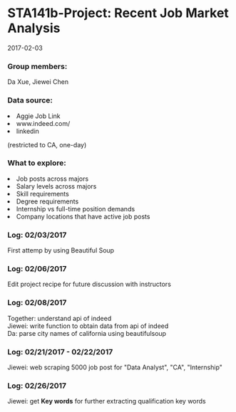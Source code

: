 # STA141b-Project: Recent Job Market Analysis
2017-02-03

### Group members: 
Da Xue, Jiewei Chen

### Data source: 
<li> Aggie Job Link </li>
<li> www.indeed.com/ </li>
<li> linkedin </li>
<p> (restricted to CA, one-day) </p>

### What to explore: 
<li> Job posts across majors </li>
<li> Salary levels across majors </li>
<li> Skill requirements </li>
<li> Degree requirements </li>
<li> Internship vs full-time position demands </li>
<li> Company locations that have active job posts </li>


### Log: 02/03/2017
First attemp by using Beautiful Soup

### Log: 02/06/2017
Edit project recipe for future discussion with instructors

### Log: 02/08/2017
Together: understand api of indeed
<br> Jiewei: write function to obtain data from api of indeed
<br> Da: parse city names of california using beautifulsoup

### Log: 02/21/2017 - 02/22/2017
Jiewei: web scraping 5000 job post for "Data Analyst", "CA", "Internship"

### Log: 02/26/2017
Jiewei: get **Key words** for further extracting qualification key words
